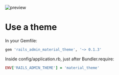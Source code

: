
![preview](http://i.imgur.com/5HdilVP.png)

# Use a theme

In your Gemfile:

```ruby
gem 'rails_admin_material_theme', '~> 0.1.3'
```

Inside config/application.rb, just after Bundler.require:

```ruby
ENV['RAILS_ADMIN_THEME'] = 'material_theme'
```